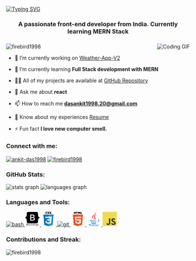 <a href="https://git.io/typing-svg"><img src="https://readme-typing-svg.demolab.com?font=Victor+Mono&weight=600&size=25&pause=1000&center=true&width=1000&lines=Hi+%F0%9F%91%8B%2C+I'm+Ankit" alt="Typing SVG" /></a>
<h3 align="center">A passionate front-end developer from India. Currently learning MERN Stack</h3>

###

<img align="right" src="https://media.giphy.com/media/zOvBKUUEERdNm/giphy.gif" alt="Coding GIF">


<p align="left"> <img src="https://komarev.com/ghpvc/?username=firebird1998&label=Profile%20views&color=0e75b6&style=flat" alt="firebird1998" /> </p>


- 🔭 I’m currently working on [Weather-App-V2](https://github.com/FireBird1998/Weather-App-V2)

- 🌱 I’m currently learning **Full Stack development with MERN**

- 👨‍💻 All of my projects are available at [GitHub Repository](https://github.com/FireBird1998)

- 💬 Ask me about **react**

- 📫 How to reach me **dasankit1998.20@gmail.com**

- 📄 Know about my experiences [Resume](https://drive.google.com/file/d/1oYVN6zqJZY_TqISAnzh4L6OyrOq__G5m/view?usp=sharing)

- ⚡ Fun fact **I love new computer smell.**

<h3 align="left">Connect with me:</h3>
<p align="left">
<a href="https://linkedin.com/in/ankit-das1998" target="blank"><img align="center" src="https://raw.githubusercontent.com/rahuldkjain/github-profile-readme-generator/master/src/images/icons/Social/linked-in-alt.svg" alt="ankit-das1998" height="30" width="40" /></a>
<a href="https://www.leetcode.com/firebird1998" target="blank"><img align="center" src="https://raw.githubusercontent.com/rahuldkjain/github-profile-readme-generator/master/src/images/icons/Social/leet-code.svg" alt="firebird1998" height="30" width="40" /></a>
</p>
<!-- Stats Section -->
<h3 align="left">GitHub Stats:</h3>
<div align="left">
  <img src="https://github-readme-stats-sigma-five.vercel.app/api?username=FireBird1998&hide_title=false&hide_rank=false&show_icons=true&include_all_commits=truee&count_private=true&disable_animations=false&theme=gotham&locale=en&hide_border=false&order=1" height="150" alt="stats graph"  />
  <img src="https://github-readme-stats-sigma-five.vercel.app/api/top-langs?username=FireBird1998&locale=en&hide_title=false&layout=compact&card_width=320&langs_count=5&theme=gotham&hide_border=false&order=2" height="150" alt="languages graph"  />
</div>


<h3 align="left">Languages and Tools:</h3>
<p align="left"> <a href="https://www.gnu.org/software/bash/" target="_blank" rel="noreferrer"> <img src="https://www.vectorlogo.zone/logos/gnu_bash/gnu_bash-icon.svg" alt="bash" width="40" height="40"/> </a> <a href="https://getbootstrap.com" target="_blank" rel="noreferrer"> <img src="https://raw.githubusercontent.com/devicons/devicon/master/icons/bootstrap/bootstrap-plain-wordmark.svg" alt="bootstrap" width="40" height="40"/> </a> <a href="https://www.w3schools.com/css/" target="_blank" rel="noreferrer"> <img src="https://raw.githubusercontent.com/devicons/devicon/master/icons/css3/css3-original-wordmark.svg" alt="css3" width="40" height="40"/> </a> <a href="https://git-scm.com/" target="_blank" rel="noreferrer"> <img src="https://www.vectorlogo.zone/logos/git-scm/git-scm-icon.svg" alt="git" width="40" height="40"/> </a> <a href="https://www.w3.org/html/" target="_blank" rel="noreferrer"> <img src="https://raw.githubusercontent.com/devicons/devicon/master/icons/html5/html5-original-wordmark.svg" alt="html5" width="40" height="40"/> </a> <a href="https://www.java.com" target="_blank" rel="noreferrer"> <img src="https://raw.githubusercontent.com/devicons/devicon/master/icons/java/java-original.svg" alt="java" width="40" height="40"/> </a> <a href="https://developer.mozilla.org/en-US/docs/Web/JavaScript" target="_blank" rel="noreferrer"> <img src="https://raw.githubusercontent.com/devicons/devicon/master/icons/javascript/javascript-original.svg" alt="javascript" width="40" height="40"/> </a> </p>

<h3 align="left">Contributions and Streak:</h3>
<p><img src="https://github-readme-streak-stats.herokuapp.com/?user=firebird1998&theme=gotham" alt="firebird1998" height="150"/></p>

<!---
FireBird1998/FireBird1998 is a ✨ special ✨ repository because its `README.md` (this file) appears on your GitHub profile.
You can click the Preview link to take a look at your changes.
--->
